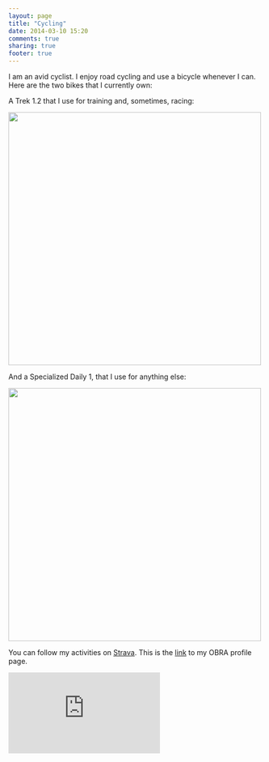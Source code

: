 ```yaml
---
layout: page
title: "Cycling"
date: 2014-03-10 15:20
comments: true
sharing: true
footer: true
---
```


I am an avid cyclist.
I enjoy road cycling and use a bicycle whenever I can.
Here are the two bikes that I currently own:

A Trek 1.2 that I use for training and, sometimes, racing:

<img src="/pics/trek.jpg" width="500px"/>

And a Specialized Daily 1, that I use for anything else:

<img src="/pics/daily1.jpg" width="500px"/>

You can follow my activities on [Strava](http://www.strava.com/athletes/63944).
This is the [link](http://obra.org/people/106922) to my OBRA profile page.

<iframe height='160' width='300' frameborder='0' allowtransparency='true' scrolling='no' src='http://www.strava.com/athletes/63944/activity-summary/8f71cf649293e9c9b3cd67c493d548917ea4352b'></iframe>
